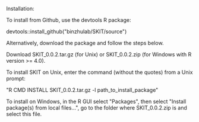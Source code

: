 Installation:

To install from Github, use the devtools R package:

devtools::install_github("binzhulab/SKIT/source")

Alternatively, download the package and follow the steps below.

Download SKIT_0.0.2.tar.gz (for Unix) or SKIT_0.0.2.zip (for Windows with R version >= 4.0).

To install SKIT on Unix, enter the command (without the quotes) from a Unix prompt:

"R CMD INSTALL SKIT_0.0.2.tar.gz -l path_to_install_package"

To install on Windows, in the R GUI select "Packages", then select "Install package(s) from local files...", go to the folder where SKIT_0.0.2.zip is and select this file.
